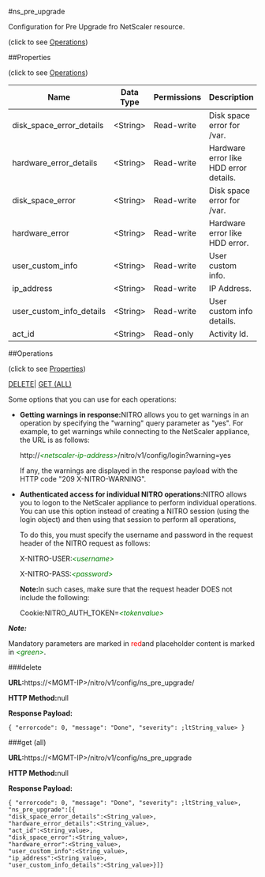 #ns_pre_upgrade



Configuration for Pre Upgrade fro NetScaler resource.

<span>(click to see [Operations](#operations))</span>



##Properties 

<span>(click to see [Operations](#operations))</span>





<table><thead><tr><th>Name</th><th>Data Type</th><th>Permissions</th><th>Description</th></tr></thead><tbody><tr><td>disk_space_error_details</td><td>&lt;String></td><td>Read-write</td><td>Disk space error for /var.</td></tr><tr><td>hardware_error_details</td><td>&lt;String></td><td>Read-write</td><td>Hardware error like HDD error details.</td></tr><tr><td>disk_space_error</td><td>&lt;String></td><td>Read-write</td><td>Disk space error for /var.</td></tr><tr><td>hardware_error</td><td>&lt;String></td><td>Read-write</td><td>Hardware error like HDD error.</td></tr><tr><td>user_custom_info</td><td>&lt;String></td><td>Read-write</td><td>User custom info.</td></tr><tr><td>ip_address</td><td>&lt;String></td><td>Read-write</td><td>IP Address.</td></tr><tr><td>user_custom_info_details</td><td>&lt;String></td><td>Read-write</td><td>User custom info details.</td></tr><tr><td>act_id</td><td>&lt;String></td><td>Read-only</td><td>Activity Id.</td></tr></tbody></table>

##Operations 

<span>(click to see [Properties](#properties))</span>





[DELETE](#delete)| [GET (ALL)](#get-all)





Some options that you can use for each operations:

<ul><li><p><b>Getting warnings in response:</b>NITRO allows you to get warnings in an operation by specifying the "warning" query parameter as "yes". For example, to get warnings while connecting to the NetScaler appliance, the URL is as follows:</p><p>http://<span style="color:green;font-style:italic;">&lt;netscaler-ip-address&gt;</span>/nitro/v1/config/login?warning=yes</p><p>If any, the warnings are displayed in the response payload with the HTTP code "209 X-NITRO-WARNING".</p></li><li><p><b>Authenticated access for individual NITRO operations:</b>NITRO allows you to logon to the NetScaler appliance to perform individual operations. You can use this option instead of creating a NITRO session (using the login object) and then using that session to perform all operations,</p><p>To do this, you must specify the username and password in the request header of the NITRO request as follows:</p><p>X-NITRO-USER:<span style="color:green;font-style:italic;">&lt;username&gt;</span></p><p>X-NITRO-PASS:<span style="color:green;font-style:italic;">&lt;password&gt;</span></p><p><b>Note:</b>In such cases, make sure that the request header DOES not include the following:</p><p>Cookie:NITRO_AUTH_TOKEN=<span style="color:green;font-style:italic;">&lt;tokenvalue&gt;</span></p></li></ul>







***Note:*** 

Mandatory parameters are marked in <span style="color:#FF0000;">red</span>and placeholder content is marked in <span style="color:green;font-style:italic">&lt;green&gt;</span>.



###delete







<b>URL:</b>https://&lt;MGMT-IP&gt;/nitro/v1/config/ns_pre_upgrade/

<b>HTTP Method:</b>null

<b>Response Payload: </b>
```
{ "errorcode": 0, "message": "Done", "severity": ;ltString_value> }
```







###get (all)







<b>URL:</b>https://&lt;MGMT-IP&gt;/nitro/v1/config/ns_pre_upgrade

<b>HTTP Method:</b>null

<b>Response Payload: </b>
```
{ "errorcode": 0, "message": "Done", "severity": ;ltString_value>, "ns_pre_upgrade":[{
"disk_space_error_details":<String_value>,
"hardware_error_details":<String_value>,
"act_id":<String_value>,
"disk_space_error":<String_value>,
"hardware_error":<String_value>,
"user_custom_info":<String_value>,
"ip_address":<String_value>,
"user_custom_info_details":<String_value>}]}
```







